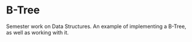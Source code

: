 # B-Tree
Semester work on Data Structures.
An example of implementing a B-Tree, as well as working with it.
